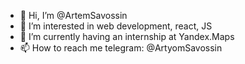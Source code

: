 - 👋 Hi, I’m @ArtemSavossin
- 👀 I’m interested in web development, react, JS
- 🌱 I’m currently having an internship at Yandex.Maps
- 📫 How to reach me telegram: @ArtyomSavossin

<!---
ArtemSavossin/ArtemSavossin is a ✨ special ✨ repository because its `README.md` (this file) appears on your GitHub profile.
You can click the Preview link to take a look at your changes.
--->

